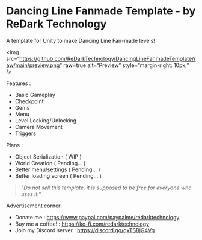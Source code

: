 # Dancing Line Fanmade Template - by ReDark Technology
 A template for Unity to make Dancing Line Fan-made levels!
 
 <img
 src=“https://github.com/ReDarkTechnology/DancingLineFanmadeTemplate/raw/main/preview.png”
 raw=true
 alt=“Preview”
 style=“margin-right: 10px;”
 />

 Features :
 - Basic Gameplay
 - Checkpoint
 - Gems
 - Menu
 - Level Locking/Unlocking
 - Camera Movement
 - Triggers

 Plans :
 - Object Serialization ( WIP )
 - World Creation ( Pending... )
 - Better menu/settings ( Pending... )
 - Better loading screen ( Pending... )

 > _"Do not sell this template, it is supposed to be free for everyone who uses it."_

Advertisement corner:
- Donate me : https://www.paypal.com/paypalme/redarktechnology
- Buy me a coffee! : https://ko-fi.com/redarktechnology
- Join my Discord server : https://discord.gg/qxTSBjG4Vg
